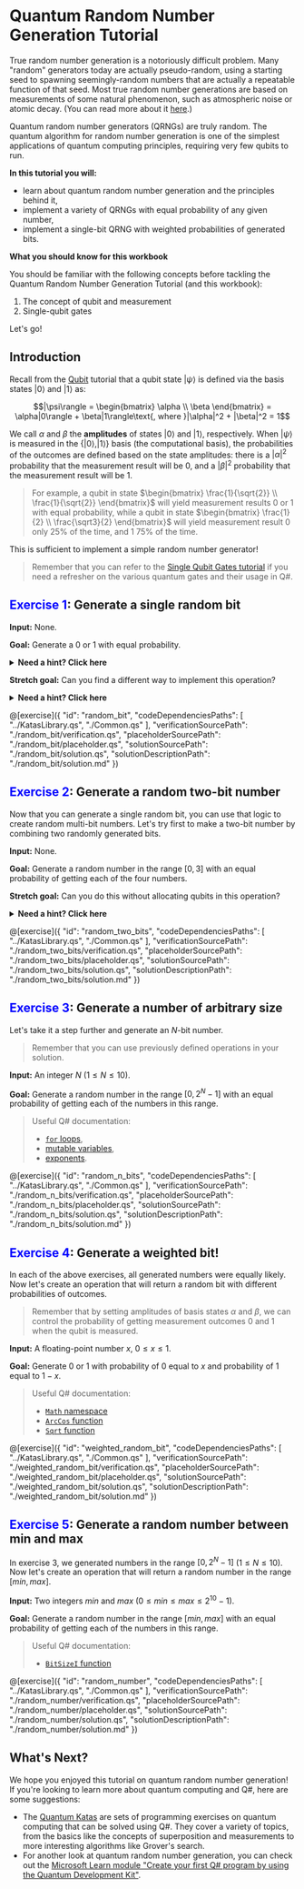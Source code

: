 ﻿# Quantum Random Number Generation Tutorial

True random number generation is a notoriously difficult problem. Many "random" generators today are actually pseudo-random, using a starting seed to spawning seemingly-random numbers that are actually a repeatable function of that seed. Most true random number generations are based on measurements of some natural phenomenon, such as atmospheric noise or atomic decay. 
(You can read more about it [here]( https://en.wikipedia.org/wiki/Random_number_generation).) 

Quantum random number generators (QRNGs) are truly random. The quantum algorithm for random number generation is one of the simplest applications of quantum computing principles, requiring very few qubits to run.

**In this tutorial you will:**
* learn about quantum random number generation and the principles behind it,
* implement a variety of QRNGs with equal probability of any given number,
* implement a single-bit QRNG with weighted probabilities of generated bits.

**What you should know for this workbook**

You should be familiar with the following concepts before tackling the Quantum Random Number Generation Tutorial (and this workbook):

1. The concept of qubit and measurement
2. Single-qubit gates

Let's go!

## Introduction

Recall from the [Qubit](../Qubit/Qubit.ipynb) tutorial that a qubit state $|\psi\rangle$ is defined via the basis states $|0\rangle$ and $|1\rangle$ as:

$$|\psi\rangle = \begin{bmatrix} \alpha \\ \beta \end{bmatrix} = \alpha|0\rangle + \beta|1\rangle\text{, where }|\alpha|^2 + |\beta|^2 = 1$$

We call $\alpha$ and $\beta$ the **amplitudes** of states $|0\rangle$ and $|1\rangle$, respectively. 
When $|\psi\rangle$ is measured in the $\{|0\rangle, |1\rangle\}$ basis (the computational basis), the probabilities of the outcomes are defined based on the state amplitudes: there is a $|\alpha|^2$ probability that the measurement result will be $0$, and a $|\beta|^2$ probability that the measurement result will be $1$.

> For example, a qubit in state $\begin{bmatrix} \frac{1}{\sqrt{2}} \\ \frac{1}{\sqrt{2}} \end{bmatrix}$ will yield measurement results $0$ or $1$ with equal probability, while a qubit in state $\begin{bmatrix} \frac{1}{2} \\ \frac{\sqrt3}{2} \end{bmatrix}$ will yield measurement result $0$ only 25% of the time, and $1$ 75% of the time.

This is sufficient to implement a simple random number generator!

> Remember that you can refer to the [Single Qubit Gates tutorial](../SingleQubitGates/SingleQubitGates.ipynb) if you need a refresher on the various quantum gates and their usage in Q#.

## <span style="color:blue">Exercise 1</span>: Generate a single random bit

**Input:** None.

**Goal:** Generate a $0$ or $1$ with equal probability.

<details>
    <summary><strong>Need a hint? Click here</strong></summary>
    Use the allocated qubit, apply a quantum gate to it, measure it and use the result to return a $0$ or $1$.
</details>

**Stretch goal:** Can you find a different way to implement this operation?

<details>
    <summary><strong>Need a hint? Click here</strong></summary>
    What are the different quantum states that produce $0$ and $1$ measurement results with the same probability? How would measuring the qubit in a different basis change the result? 
</details>

@[exercise]({
"id": "random_bit",
"codeDependenciesPaths": [
"../KatasLibrary.qs",
"./Common.qs"
],
"verificationSourcePath": "./random_bit/verification.qs",
"placeholderSourcePath": "./random_bit/placeholder.qs",
"solutionSourcePath": "./random_bit/solution.qs",
"solutionDescriptionPath": "./random_bit/solution.md"
})

## <span style="color:blue">Exercise 2</span>: Generate a random two-bit number

Now that you can generate a single random bit, you can use that logic to create random multi-bit numbers. Let's try first to make a two-bit number by combining two randomly generated bits.

**Input:** None.

**Goal:** Generate a random number in the range $[0, 3]$ with an equal probability of getting each of the four numbers.

**Stretch goal:** Can you do this without allocating qubits in this operation?

<details>
    <summary><strong>Need a hint? Click here</strong></summary>
    Remember that you can use the previously defined operations.
</details>

@[exercise]({
"id": "random_two_bits",
"codeDependenciesPaths": [
"../KatasLibrary.qs",
"./Common.qs"
],
"verificationSourcePath": "./random_two_bits/verification.qs",
"placeholderSourcePath": "./random_two_bits/placeholder.qs",
"solutionSourcePath": "./random_two_bits/solution.qs",
"solutionDescriptionPath": "./random_two_bits/solution.md"
})

## <span style="color:blue">Exercise 3</span>: Generate a number of arbitrary size

Let's take it a step further and generate an $N$-bit number. 

> Remember that you can use previously defined operations in your solution.

**Input:** An integer $N$ ($1 \le N \le 10$).

**Goal:** Generate a random number in the range $[0, 2^N - 1]$ with an equal probability of getting each of the numbers in this range.

> Useful Q# documentation: 
> * [`for` loops](https://docs.microsoft.com/azure/quantum/user-guide/language/statements/iterations), 
> * [mutable variables](https://docs.microsoft.com/azure/quantum/user-guide/language/typesystem/immutability), 
> * [exponents](https://docs.microsoft.com/qsharp/api/qsharp/microsoft.quantum.math.powi).

@[exercise]({
"id": "random_n_bits",
"codeDependenciesPaths": [
"../KatasLibrary.qs",
"./Common.qs"
],
"verificationSourcePath": "./random_n_bits/verification.qs",
"placeholderSourcePath": "./random_n_bits/placeholder.qs",
"solutionSourcePath": "./random_n_bits/solution.qs",
"solutionDescriptionPath": "./random_n_bits/solution.md"
})

## <span style="color:blue">Exercise 4</span>: Generate a weighted bit!

In each of the above exercises, all generated numbers were equally likely. Now let's create an operation that will return a random bit with different probabilities of outcomes. 

> Remember that by setting amplitudes of basis states $\alpha$ and $\beta$, we can control the probability of getting measurement outcomes $0$ and $1$ when the qubit is measured.

**Input:** 
A floating-point number $x$, $0 \le x \le 1$. 

**Goal:** Generate $0$ or $1$ with probability of $0$ equal to $x$ and probability of $1$ equal to $1 - x$.

> Useful Q# documentation: 
> * [`Math` namespace](https://docs.microsoft.com/qsharp/api/qsharp/microsoft.quantum.math)
> * [`ArcCos` function](https://docs.microsoft.com/qsharp/api/qsharp/microsoft.quantum.math.arccos)
> * [`Sqrt` function](https://docs.microsoft.com/qsharp/api/qsharp/microsoft.quantum.math.sqrt)

@[exercise]({
"id": "weighted_random_bit",
"codeDependenciesPaths": [
"../KatasLibrary.qs",
"./Common.qs"
],
"verificationSourcePath": "./weighted_random_bit/verification.qs",
"placeholderSourcePath": "./weighted_random_bit/placeholder.qs",
"solutionSourcePath": "./weighted_random_bit/solution.qs",
"solutionDescriptionPath": "./weighted_random_bit/solution.md"
})

## <span style="color:blue">Exercise 5</span>: Generate a random number between min and max

In exercise 3, we generated numbers in the range $[0, 2^N-1]$ $(1 \leq N \leq 10)$. Now let's create an operation that will return a random number in the range $[min, max]$. 

**Input:** 
Two integers $min$ and $max$ ($0 \leq min \leq max \leq 2^{10}-1$).

**Goal:** Generate a random number in the range $[min, max]$ with an equal probability of getting each of the numbers in this range.

> Useful Q# documentation: 
> * [`BitSizeI` function](https://docs.microsoft.com/en-us/qsharp/api/qsharp/microsoft.quantum.math.bitsizei)

@[exercise]({
"id": "random_number",
"codeDependenciesPaths": [
"../KatasLibrary.qs",
"./Common.qs"
],
"verificationSourcePath": "./random_number/verification.qs",
"placeholderSourcePath": "./random_number/placeholder.qs",
"solutionSourcePath": "./random_number/solution.qs",
"solutionDescriptionPath": "./random_number/solution.md"
})

## What's Next?
We hope you enjoyed this tutorial on quantum random number generation! If you're looking to learn more about quantum computing and Q#, here are some suggestions:
* The [Quantum Katas](https://github.com/microsoft/QuantumKatas/) are sets of programming exercises on quantum computing that can be solved using Q#. They cover a variety of topics, from the basics like the concepts of superposition and measurements to more interesting algorithms like Grover's search.
* For another look at quantum random number generation, you can check out the [Microsoft Learn module "Create your first Q# program by using the Quantum Development Kit"](https://docs.microsoft.com/learn/modules/qsharp-create-first-quantum-development-kit/1-introduction).
